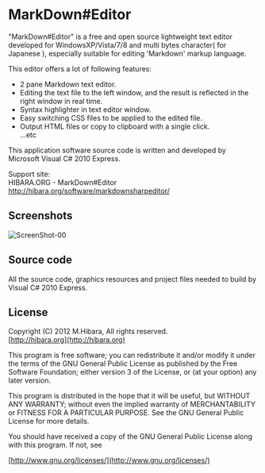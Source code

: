 ﻿MarkDown#Editor
===================================

"MarkDown#Editor" is a free and open source lightweight text editor developed for WindowsXP/Vista/7/8 and multi bytes character( for Japanese ), especially suitable for editing 'Markdown' markup language.

This editor offers a lot of following features:  
* 2 pane Markdown text editor.  
* Editing the text file to the left window, and the result is reflected in the right window in real time.  
* Syntax highlighter in text editor window.  
* Easy switching CSS files to be applied to the edited file.  
* Output HTML files or copy to clipboard with a single click.  
...etc  

This application software source code is written and developed by Microsoft Visual C# 2010 Express.

Support site:  
HIBARA.ORG - MarkDown#Editor  
http://hibara.org/software/markdownsharpeditor/



Screenshots
-----------------------------------

![ScreenShot-00](http://hibara.org/software/markdownsharpeditor/img/main_window_s.png)



Source code
-----------------------------------

All the source code, graphics resources and project files needed to build by Visual C# 2010 Express.



License
-----------------------------------

Copyright (C) 2012 M.Hibara, All rights reserved.  
[http://hibara.org](http://hibara.org)

This program is free software; you can redistribute it and/or modify
it under the terms of the GNU General Public License as published by
the Free Software Foundation; either version 3 of the License, or (at
your option) any later version.

This program is distributed in the hope that it will be useful, but
WITHOUT ANY WARRANTY; without even the implied warranty of
MERCHANTABILITY or FITNESS FOR A PARTICULAR PURPOSE. See the GNU
General Public License for more details.

You should have received a copy of the GNU General Public License
along with this program. If not, see

[http://www.gnu.org/licenses/](http://www.gnu.org/licenses/)


